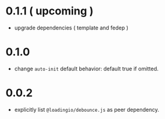 # 0.1.1 ( upcoming )

 - upgrade dependencies ( template and fedep )


# 0.1.0

 - change `auto-init` default behavior: default true if omitted.


# 0.0.2

 - explicitly list `@loadingio/debounce.js` as peer dependency.
